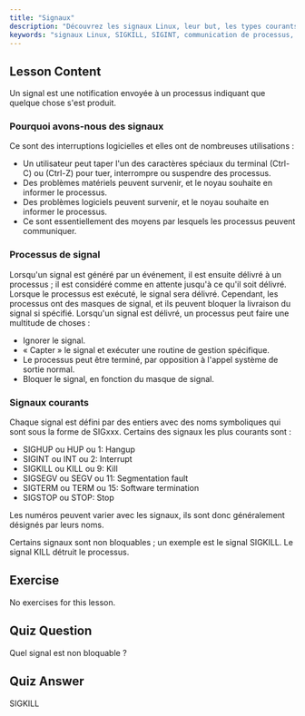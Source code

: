 ```yaml
---
title: "Signaux"
description: "Découvrez les signaux Linux, leur but, les types courants comme SIGINT et SIGKILL, et comment les processus les gèrent. Comprenez les bases des signaux pour un meilleur contrôle de Linux."
keywords: "signaux Linux, SIGKILL, SIGINT, communication de processus, tutoriel Linux, Linux pour débutants, guide Linux"
---
```


## Lesson Content

Un signal est une notification envoyée à un processus indiquant que quelque chose s'est produit.

### Pourquoi avons-nous des signaux

Ce sont des interruptions logicielles et elles ont de nombreuses utilisations :

- Un utilisateur peut taper l'un des caractères spéciaux du terminal (Ctrl-C) ou (Ctrl-Z) pour tuer, interrompre ou suspendre des processus.
- Des problèmes matériels peuvent survenir, et le noyau souhaite en informer le processus.
- Des problèmes logiciels peuvent survenir, et le noyau souhaite en informer le processus.
- Ce sont essentiellement des moyens par lesquels les processus peuvent communiquer.

### Processus de signal

Lorsqu'un signal est généré par un événement, il est ensuite délivré à un processus ; il est considéré comme en attente jusqu'à ce qu'il soit délivré. Lorsque le processus est exécuté, le signal sera délivré. Cependant, les processus ont des masques de signal, et ils peuvent bloquer la livraison du signal si spécifié. Lorsqu'un signal est délivré, un processus peut faire une multitude de choses :

- Ignorer le signal.
- « Capter » le signal et exécuter une routine de gestion spécifique.
- Le processus peut être terminé, par opposition à l'appel système de sortie normal.
- Bloquer le signal, en fonction du masque de signal.

### Signaux courants

Chaque signal est défini par des entiers avec des noms symboliques qui sont sous la forme de SIGxxx. Certains des signaux les plus courants sont :

- SIGHUP ou HUP ou 1: Hangup
- SIGINT ou INT ou 2: Interrupt
- SIGKILL ou KILL ou 9: Kill
- SIGSEGV ou SEGV ou 11: Segmentation fault
- SIGTERM ou TERM ou 15: Software termination
- SIGSTOP ou STOP: Stop

Les numéros peuvent varier avec les signaux, ils sont donc généralement désignés par leurs noms.

Certains signaux sont non bloquables ; un exemple est le signal SIGKILL. Le signal KILL détruit le processus.

## Exercise

No exercises for this lesson.

## Quiz Question

Quel signal est non bloquable ?

## Quiz Answer

SIGKILL
